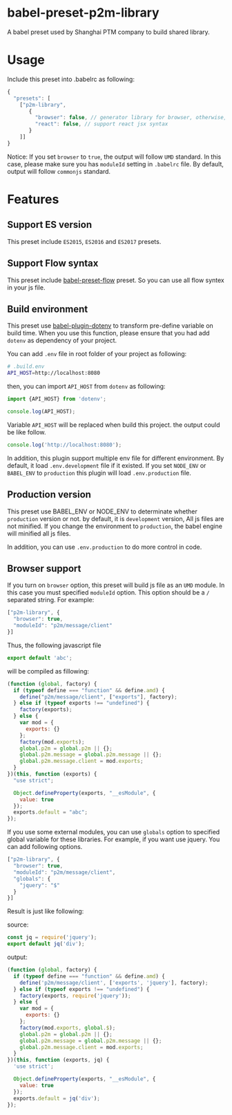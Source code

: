 # babel-preset-p2m-library

A babel preset used by Shanghai PTM company to build shared library.

# Usage
Include this preset into .babelrc as following:
``` javascript 
{
  "presets": [
    ["p2m-library",
       {
         "browser": false, // generator library for browser, otherwise, it is for node.js
         "react": false, // support react jsx syntax
       }
    ]]
}
```

Notice: If you set `browser` to `true`, the output will follow `UMD` standard. In this 
case, please make sure you has `moduleId` setting in `.babelrc` file. By default,
output will follow `commonjs` standard.

# Features

## Support ES version
This preset include `ES2015`, `ES2016` and `ES2017` presets.

## Support Flow syntax
This preset include [babel-preset-flow](https://www.npmjs.com/package/babel-preset-flow) preset.
So you can use all flow syntex in your js file.

## Build environment
This preset use [babel-plugin-dotenv](https://www.npmjs.com/package/babel-plugin-dotenv) to
transform pre-define variable on build time. When you use this function, please ensure that
you had add `dotenv` as dependency of your project. 

You can add `.env` file in root folder of your project as following:

```bash
# .build.env
API_HOST=http://localhost:8080
```

then, you can import `API_HOST` from `dotenv` as following:
 
```javascript
import {API_HOST} from 'dotenv';

console.log(API_HOST);
```

Variable `API_HOST` will be replaced when build this project. the output could be like follow.

```javascript
console.log('http://localhost:8080');
```

In addition, this plugin support multiple env file for different environment. By default, it
load `.env.development` file if it existed. If you set `NODE_ENV` or `BABEL_ENV` to `production`
this plugin will load `.env.production` file.

## Production version
This preset use BABEL_ENV or NODE_ENV to determinate whether `production` version or not. by
default, it is `development` version, All js files are not minified. If you change the environment
to `production`, the babel engine will minified all js files.

In addition, you can use `.env.production` to do more control in code.
 
## Browser support
If you turn on `browser` option, this preset will build js file as an `UMD` module. In this case
you must specified `moduleId` option. This option should be a `/` separated string. For example:

```javascript
["p2m-library", {
  "browser": true,
  "moduleId": "p2m/message/client"
}]
```

Thus, the following javascript file

```javascript
export default 'abc';
```

will be compiled as fillowing:

```javascript
(function (global, factory) {
  if (typeof define === "function" && define.amd) {
    define("p2m/message/client", ["exports"], factory);
  } else if (typeof exports !== "undefined") {
    factory(exports);
  } else {
    var mod = {
      exports: {}
    };
    factory(mod.exports);
    global.p2m = global.p2m || {};
    global.p2m.message = global.p2m.message || {};
    global.p2m.message.client = mod.exports;
  }
})(this, function (exports) {
  "use strict";

  Object.defineProperty(exports, "__esModule", {
    value: true
  });
  exports.default = "abc";
});
```

If you use some external modules, you can use `globals` option to specified global variable for
these libraries. For example, if you want use jquery. You can add following options.

```javascript
["p2m-library", {
  "browser": true,
  "moduleId": "p2m/message/client",
  "globals": {
    "jquery": "$"
  }
}]
```

Result is just like following:

source:
```javascript
const jq = require('jquery');
export default jq('div');
```

output:
```javascript
(function (global, factory) {
  if (typeof define === "function" && define.amd) {
    define('p2m/message/client', ['exports', 'jquery'], factory);
  } else if (typeof exports !== "undefined") {
    factory(exports, require('jquery'));
  } else {
    var mod = {
      exports: {}
    };
    factory(mod.exports, global.$);
    global.p2m = global.p2m || {};
    global.p2m.message = global.p2m.message || {};
    global.p2m.message.client = mod.exports;
  }
})(this, function (exports, jq) {
  'use strict';

  Object.defineProperty(exports, "__esModule", {
    value: true
  });
  exports.default = jq('div');
});
```